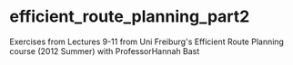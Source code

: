 # efficient_route_planning_part2
Exercises from Lectures 9-11 from Uni Freiburg's Efficient Route Planning course (2012 Summer) with ProfessorHannah Bast
